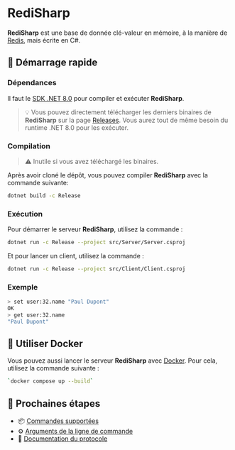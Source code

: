 # **RediSharp**

**RediSharp** est une base de donnée clé-valeur en mémoire, à la manière de [Redis](https://github.com/redis/redis), mais écrite en C#.

## 🚀 Démarrage rapide

### Dépendances

Il faut le [SDK .NET 8.0](https://dotnet.microsoft.com/download) pour compiler et exécuter **RediSharp**.

> 💡 Vous pouvez directement télécharger les derniers binaires de **RediSharp** sur la page [Releases](https://github.com/MattEstHaut/**RediSharp**/releases/latest). Vous aurez tout de même besoin du runtime .NET 8.0 pour les exécuter.

### Compilation

> ⚠️ Inutile si vous avez téléchargé les binaires.

Après avoir cloné le dépôt, vous pouvez compiler **RediSharp** avec la commande suivante:

```bash
dotnet build -c Release
```

### Exécution

Pour démarrer le serveur **RediSharp**, utilisez la commande :

```bash
dotnet run -c Release --project src/Server/Server.csproj
```

Et pour lancer un client, utilisez la commande :

```bash
dotnet run -c Release --project src/Client/Client.csproj
```

### Exemple

```bash
> set user:32.name "Paul Dupont"
OK
> get user:32.name
"Paul Dupont"
```

## 🐋 Utiliser Docker

Vous pouvez aussi lancer le serveur **RediSharp** avec [Docker](https://www.docker.com/). Pour cela, utilisez la commande suivante :

```bash
`docker compose up --build`
```

## 🤔 Prochaines étapes

- 📦 [Commandes supportées](docs/COMMANDS.md)
- ⚙️ [Arguments de la ligne de commande](docs/ARGUMENTS.md)
- 📨 [Documentation du protocole](docs/PROTOCOL.md)

